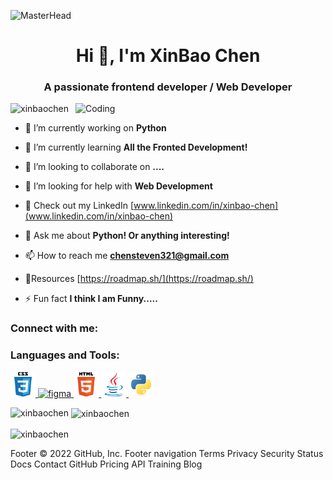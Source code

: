 ![MasterHead](https://www.digitaladlectio.com/wp-content/uploads/2020/04/New-PNC-Animated-Banners.gif)
<h1 align="center">Hi 👋, I'm XinBao Chen</h1>
<h3 align="center">A passionate frontend developer / Web Developer</h3>
<img align="right" alt="Coding" width="400" src="http://www.lovelocaldesign.com/wp-content/uploads/2016/09/process-dev-banner2.gif">

<p align="left"> <img src="https://komarev.com/ghpvc/?username=xinbaochen&label=Profile%20views&color=0e75b6&style=flat" alt="xinbaochen" /> </p>

- 🔭 I’m currently working on **Python**

- 🌱 I’m currently learning **All the Fronted Development!**

- 👯 I’m looking to collaborate on **....**

- 🤝 I’m looking for help with **Web Development**

- 📝 Check out my LinkedIn [www.linkedin.com/in/xinbao-chen](www.linkedin.com/in/xinbao-chen)

- 💬 Ask me about **Python! Or anything interesting!**

- 📫 How to reach me **chensteven321@gmail.com**

- 📄Resources [https://roadmap.sh/](https://roadmap.sh/)

- ⚡ Fun fact **I think I am Funny.....**

<h3 align="left">Connect with me:</h3>
<p align="left">
</p>

<h3 align="left">Languages and Tools:</h3>
<p align="left"> <a href="https://www.w3schools.com/css/" target="_blank" rel="noreferrer"> <img src="https://raw.githubusercontent.com/devicons/devicon/master/icons/css3/css3-original-wordmark.svg" alt="css3" width="40" height="40"/> </a> <a href="https://www.figma.com/" target="_blank" rel="noreferrer"> <img src="https://www.vectorlogo.zone/logos/figma/figma-icon.svg" alt="figma" width="40" height="40"/> </a> <a href="https://www.w3.org/html/" target="_blank" rel="noreferrer"> <img src="https://raw.githubusercontent.com/devicons/devicon/master/icons/html5/html5-original-wordmark.svg" alt="html5" width="40" height="40"/> </a> <a href="https://www.java.com" target="_blank" rel="noreferrer"> <img src="https://raw.githubusercontent.com/devicons/devicon/master/icons/java/java-original.svg" alt="java" width="40" height="40"/> </a> <a href="https://www.python.org" target="_blank" rel="noreferrer"> <img src="https://raw.githubusercontent.com/devicons/devicon/master/icons/python/python-original.svg" alt="python" width="40" height="40"/> </a> </p>

<p><img align="left" src="https://github-readme-stats.vercel.app/api/top-langs?username=xinbaochen&show_icons=true&locale=en&layout=compact" alt="xinbaochen" /></p>

<p>&nbsp;<img align="center" src="https://github-readme-stats.vercel.app/api?username=xinbaochen&show_icons=true&locale=en" alt="xinbaochen" /></p>

<p><img align="center" src="https://github-readme-streak-stats.herokuapp.com/?user=xinbaochen&" alt="xinbaochen" /></p>
Footer
© 2022 GitHub, Inc.
Footer navigation
Terms
Privacy
Security
Status
Docs
Contact GitHub
Pricing
API
Training
Blog
